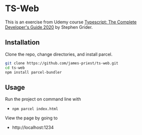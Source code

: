 # TS-Web

This is an exercise from Udemy course [Typescript: The Complete Developer's Guide 2020](https://www.udemy.com/course/typescript-the-complete-developers-guide/) by Stephen Grider.

## Installation

Clone the repo, change directories, and install parcel.

```bash
git clone https://github.com/james-priest/ts-web.git
cd ts-web
npm install parcel-bundler
```

## Usage

Run the project on command line with

- `npm parcel index.html`

View the page by going to

- http://localhost:1234